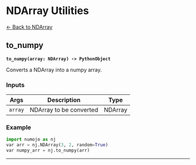 # NDArray Utilities
[← Back to NDArray](./ndarray.md)

## to_numpy
**`to_numpy(array: NDArray) -> PythonObject`**

Converts a NDArray into a numpy array. 

### Inputs
| **Args** | **Description**                                             | **Type**                   |
| -------- | ----------------------------------------------------------- | -------------------------- |
| `array` | NDArray to be converted | NDArray |

### Example

```python
import numojo as nj
var arr = nj.NDArray(3, 2, random=True)
var numpy_arr = nj.to_numpy(arr)
```

---

<br>

<!-- ## to_tensor
`NDArray.to_tensor()` -->
